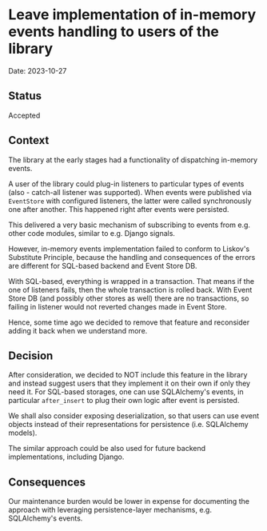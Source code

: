 # Leave implementation of in-memory events handling to users of the library
 
Date: 2023-10-27

## Status

Accepted

## Context

The library at the early stages had a functionality of dispatching in-memory events.

A user of the library could plug-in listeners to particular types of events (also - catch-all listener was supported).
When events were published via `EventStore` with configured listeners, the latter were called synchronously one after another. This happened right after events were persisted.

This delivered a very basic mechanism of subscribing to events from e.g. other code modules, similar to e.g. Django signals.

However, in-memory events implementation failed to conform to Liskov's Substitute Principle, because the handling and consequences of the errors are different for SQL-based backend and Event Store DB.

With SQL-based, everything is wrapped in a transaction. That means if the one of listeners fails, then the whole transaction is rolled back. With Event Store DB (and possibly other stores as well) there are no transactions, so failing in listener would not reverted changes made in Event Store.

Hence, some time ago we decided to remove that feature and reconsider adding it back when we understand more. 

## Decision

After consideration, we decided to NOT include this feature in the library and instead suggest users that they implement it on their own if only they need it. For SQL-based storages, one can use SQLAlchemy's events, in particular `after_insert` to plug their own logic after event is persisted.

We shall also consider exposing deserialization, so that users can use event objects instead of their representations for persistence (i.e. SQLAlchemy models).

The similar approach could be also used for future backend implementations, including Django.

## Consequences

Our maintenance burden would be lower in expense for documenting the approach with leveraging persistence-layer mechanisms, e.g. SQLAlchemy's events.
